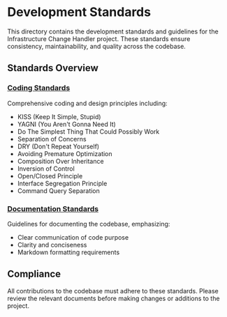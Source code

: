 # Development Standards

This directory contains the development standards and guidelines for the Infrastructure Change Handler project. These standards ensure consistency, maintainability, and quality across the codebase.

## Standards Overview

### [Coding Standards](coding.md)
Comprehensive coding and design principles including:
- KISS (Keep It Simple, Stupid)
- YAGNI (You Aren't Gonna Need It)
- Do The Simplest Thing That Could Possibly Work
- Separation of Concerns
- DRY (Don't Repeat Yourself)
- Avoiding Premature Optimization
- Composition Over Inheritance
- Inversion of Control
- Open/Closed Principle
- Interface Segregation Principle
- Command Query Separation

### [Documentation Standards](documentation.md)
Guidelines for documenting the codebase, emphasizing:
- Clear communication of code purpose
- Clarity and conciseness
- Markdown formatting requirements

## Compliance

All contributions to the codebase must adhere to these standards. Please review the relevant documents before making changes or additions to the project.